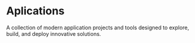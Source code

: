# Aplications
A collection of modern application projects and tools designed to explore, build, and deploy innovative solutions.
